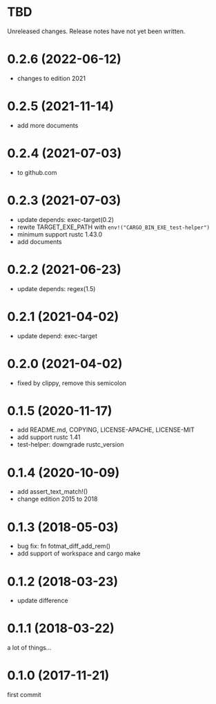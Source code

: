 TBD
===
Unreleased changes. Release notes have not yet been written.

0.2.6 (2022-06-12)
=====

* changes to edition 2021

0.2.5 (2021-11-14)
=====

* add more documents

0.2.4 (2021-07-03)
=====

* to github.com

0.2.3 (2021-07-03)
=====

* update depends: exec-target(0.2)
* rewite TARGET_EXE_PATH with `env!("CARGO_BIN_EXE_test-helper")`
* minimum support rustc 1.43.0
* add documents

0.2.2 (2021-06-23)
=====

* update depends: regex(1.5)

0.2.1 (2021-04-02)
=====

* update depend: exec-target

0.2.0 (2021-04-02)
=====

* fixed by clippy, remove this semicolon

0.1.5 (2020-11-17)
=====

* add README.md, COPYING, LICENSE-APACHE, LICENSE-MIT
* add support rustc 1.41
* test-helper: downgrade rustc_version

0.1.4 (2020-10-09)
=====

* add assert_text_match!()
* change edition 2015 to 2018

0.1.3 (2018-05-03)
=====

* bug fix: fn fotmat_diff_add_rem()
* add support of workspace and cargo make

0.1.2 (2018-03-23)
=====

* update difference

0.1.1 (2018-03-22)
=====
a lot of things...

0.1.0 (2017-11-21)
=====
first commit
